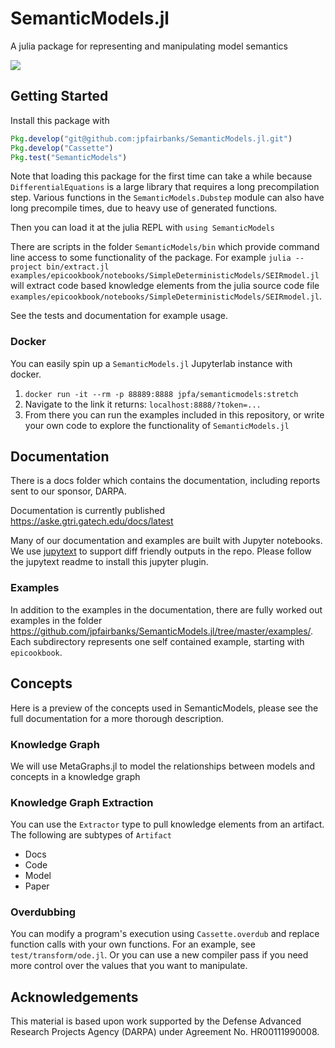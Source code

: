 # SemanticModels.jl
A julia package for representing and manipulating model semantics

[![](https://img.shields.io/badge/docs-dev-blue.svg)](https://jpfairbanks.com/doc/aske)

## Getting Started

Install this package with

```julia
Pkg.develop("git@github.com:jpfairbanks/SemanticModels.jl.git")
Pkg.develop("Cassette")
Pkg.test("SemanticModels")
```

Note that loading this package for the first time can take a while because `DifferentialEquations` is a large library that
requires a long precompilation step. Various functions in the `SemanticModels.Dubstep` module can also have long
precompile times, due to heavy use of generated functions.

Then you can load it at the julia REPL with `using SemanticModels`

There are scripts in the folder `SemanticModels/bin` which provide command line access to some functionality of the
package. For example `julia --project bin/extract.jl
examples/epicookbook/notebooks/SimpleDeterministicModels/SEIRmodel.jl` will extract code based knowledge elements from
the julia source code file `examples/epicookbook/notebooks/SimpleDeterministicModels/SEIRmodel.jl`.

See the tests and documentation for example usage.

### Docker

You can easily spin up a `SemanticModels.jl` Jupyterlab instance with docker.

1. `docker run -it --rm -p 88889:8888 jpfa/semanticmodels:stretch`
1. Navigate to the link it returns: `localhost:8888/?token=...`
1. From there you can run the examples included in this repository, or write your own code to explore the functionality of `SemanticModels.jl`

## Documentation

There is a docs folder which contains the documentation, including reports sent to our sponsor, DARPA.

Documentation is currently published https://aske.gtri.gatech.edu/docs/latest

Many of our documentation and examples are built with Jupyter notebooks. We use
[jupytext](https://github.com/mwouts/jupytext) to support diff friendly outputs in the repo.
Please follow the jupytext readme to install this jupyter plugin.


### Examples

In addition to the examples in the documentation, there are fully worked out examples in the folder
https://github.com/jpfairbanks/SemanticModels.jl/tree/master/examples/. Each subdirectory represents one self contained
example, starting with `epicookbook`.

## Concepts

Here is a preview of the concepts used in SemanticModels, please see the full documentation for a more thorough description.

### Knowledge Graph

We will use MetaGraphs.jl to model the relationships between models and concepts in a knowledge graph

### Knowledge Graph Extraction

You can use the `Extractor` type to pull knowledge elements from an artifact. The following are subtypes of `Artifact`

- Docs
- Code
- Model
- Paper

### Overdubbing

You can modify a program's execution using `Cassette.overdub` and replace function calls with your own functions. For an example, see `test/transform/ode.jl`. Or you can use a new compiler pass if you need more control over the values that you want to manipulate.

## Acknowledgements

This material is based upon work supported by the Defense Advanced Research Projects Agency (DARPA) under Agreement No. HR00111990008.
